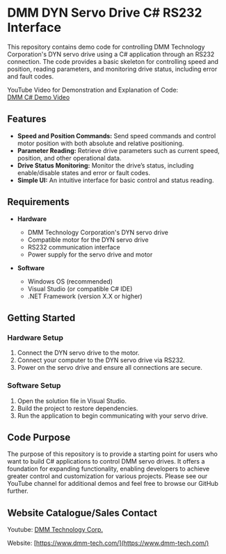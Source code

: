 # DMM DYN Servo Drive C# RS232 Interface

This repository contains demo code for controlling DMM Technology Corporation's DYN servo drive using a C# application through an RS232 connection. The code provides a basic skeleton for controlling speed and position, reading parameters, and monitoring drive status, including error and fault codes.

YouTube Video for Demonstration and Explanation of Code:  
[DMM C# Demo Video](https://www.youtube.com/watch?v=fxN_7-Jv3pc)

## Features

- **Speed and Position Commands:** Send speed commands and control motor position with both absolute and relative positioning.
- **Parameter Reading:** Retrieve drive parameters such as current speed, position, and other operational data.
- **Drive Status Monitoring:** Monitor the drive’s status, including enable/disable states and error or fault codes.
- **Simple UI:** An intuitive interface for basic control and status reading.

## Requirements

- **Hardware**
  - DMM Technology Corporation's DYN servo drive
  - Compatible motor for the DYN servo drive
  - RS232 communication interface
  - Power supply for the servo drive and motor

- **Software**
  - Windows OS (recommended)
  - Visual Studio (or compatible C# IDE)
  - .NET Framework (version X.X or higher)

## Getting Started

### Hardware Setup

1. Connect the DYN servo drive to the motor.
2. Connect your computer to the DYN servo drive via RS232.
3. Power on the servo drive and ensure all connections are secure.

### Software Setup

1. Open the solution file in Visual Studio.
2. Build the project to restore dependencies.
3. Run the application to begin communicating with your servo drive.

## Code Purpose

The purpose of this repository is to provide a starting point for users who want to build C# applications to control DMM servo drives. It offers a foundation for expanding functionality, enabling developers to achieve greater control and customization for various projects. Please see our YouTube channel for additional demos and feel free to browse our GitHub further.

## Website Catalogue/Sales Contact

Youtube: [DMM Technology Corp.](https://www.youtube.com/@dmmtechnologycorp)

Website: [https://www.dmm-tech.com/](https://www.dmm-tech.com/)

